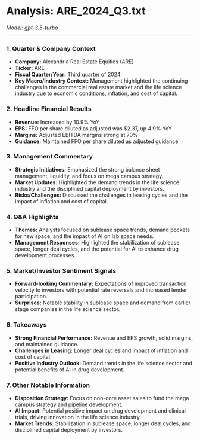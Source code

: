 # Analysis: ARE_2024_Q3.txt

*Model: gpt-3.5-turbo*

---

### 1. Quarter & Company Context
- **Company:** Alexandria Real Estate Equities (ARE)
- **Ticker:** ARE
- **Fiscal Quarter/Year:** Third quarter of 2024
- **Key Macro/Industry Context:** Management highlighted the continuing challenges in the commercial real estate market and the life science industry due to economic conditions, inflation, and cost of capital.

### 2. Headline Financial Results
- **Revenue:** Increased by 10.9% YoY
- **EPS:** FFO per share diluted as adjusted was $2.37, up 4.9% YoY
- **Margins:** Adjusted EBITDA margins strong at 70%
- **Guidance:** Maintained FFO per share diluted as adjusted guidance

### 3. Management Commentary
- **Strategic Initiatives:** Emphasized the strong balance sheet management, liquidity, and focus on mega campus strategy.
- **Market Updates:** Highlighted the demand trends in the life science industry and the disciplined capital deployment by investors.
- **Risks/Challenges:** Discussed the challenges in leasing cycles and the impact of inflation and cost of capital.

### 4. Q&A Highlights
- **Themes:** Analysts focused on sublease space trends, demand pockets for new space, and the impact of AI on lab space needs.
- **Management Responses:** Highlighted the stabilization of sublease space, longer deal cycles, and the potential for AI to enhance drug development processes.

### 5. Market/Investor Sentiment Signals
- **Forward-looking Commentary:** Expectations of improved transaction velocity to investors with potential rate reversals and increased lender participation.
- **Surprises:** Notable stability in sublease space and demand from earlier stage companies in the life science sector.

### 6. Takeaways
- **Strong Financial Performance:** Revenue and EPS growth, solid margins, and maintained guidance.
- **Challenges in Leasing:** Longer deal cycles and impact of inflation and cost of capital.
- **Positive Industry Outlook:** Demand trends in the life science sector and potential benefits of AI in drug development.

### 7. Other Notable Information
- **Disposition Strategy:** Focus on non-core asset sales to fund the mega campus strategy and pipeline development.
- **AI Impact:** Potential positive impact on drug development and clinical trials, driving innovation in the life science industry.
- **Market Trends:** Stabilization in sublease space, longer deal cycles, and disciplined capital deployment by investors.